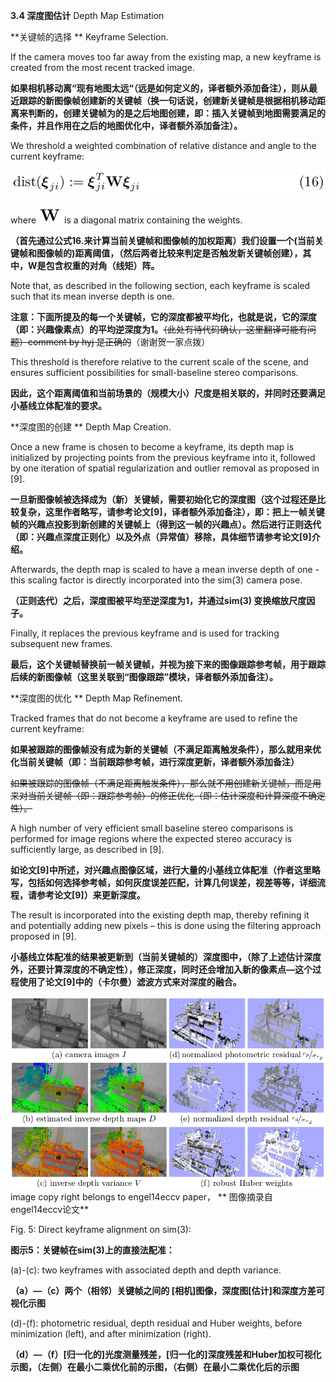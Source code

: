 **3.4 深度图估计** Depth Map Estimation

**关键帧的选择 ** Keyframe Selection.

If the camera moves too far away from the existing map, a new keyframe is created from the most recent tracked image.

**如果相机移动离“现有地图太远“（远是如何定义的，译者额外添加备注），则从最近跟踪的新图像帧创建新的关键帧（换一句话说，创建新关键帧是根据相机移动距离来判断的，创建关键帧为的是之后地图创建，即：插入关键帧到地图需要满足的条件，并且作用在之后的地图优化中，译者额外添加备注）。**

We threshold a weighted combination of relative distance and angle to the current keyframe:

![](/assets/equation_16.png)

where ![](/assets/math_57.png) is a diagonal matrix containing the weights.

**（首先通过公式16.来计算当前关键帧和图像帧的加权距离）我们设置一个\(当前关键帧和图像帧的\)距离阈值，（然后两者比较来判定是否触发新关键帧创建），其中，W是包含权重的对角（线矩）阵。**

Note that, as described in the following section, each keyframe is scaled such that its mean inverse depth is one.

**注意：下面所提及的每一个关键帧，它的深度都被平均化，也就是说，它的深度（即：兴趣像素点）的平均逆深度为1。**~~（此处有待代码确认，这里翻译可能有问题）comment by hyj 是正确的~~（谢谢贺一家点拨）

This threshold is therefore relative to the current scale of the scene, and ensures sufficient possibilities for small-baseline stereo comparisons.

**因此，这个距离阈值和当前场景的（规模大小）尺度是相关联的，并同时还要满足小基线立体配准的要求。**

**深度图的创建 ** Depth Map Creation.

Once a new frame is chosen to become a keyframe, its depth map is initialized by projecting points from the previous keyframe into it, followed by one iteration of spatial regularization and outlier removal as proposed in \[9\].

**一旦新图像帧被选择成为（新）关键帧，需要初始化它的深度图（这个过程还是比较复杂，这里作者略写，请参考论文\[9\]，译者额外添加备注），即：把上一帧关键帧的兴趣点投影到新创建的关键帧上（得到这一帧的兴趣点）。然后进行正则迭代（即：兴趣点深度正则化）以及外点（异常值）移除，具体细节请参考论文\[9\]介绍。**

Afterwards, the depth map is scaled to have a mean inverse depth of one - this scaling factor is directly incorporated into the sim\(3\) camera pose.

**（正则迭代）之后，深度图被平均至逆深度为1，并通过sim\(3\) 变换缩放尺度因子。**

Finally, it replaces the previous keyframe and is used for tracking subsequent new frames.

**最后，这个关键帧替换前一帧关键帧，并视为接下来的图像跟踪参考帧，用于跟踪后续的新图像帧（这里关联到“图像跟踪”模块，译者额外添加备注）。**

**深度图的优化 ** Depth Map Refinement.

Tracked frames that do not become a keyframe are used to refine the current keyframe:

**如果被跟踪的图像帧没有成为新的关键帧（不满足距离触发条件），那么就用来优化当前关键帧（即：当前跟踪参考帧，进行深度更新，译者额外添加备注）**

~~如果被跟踪的图像帧（不满足距离触发条件），那么就不用创建新关键帧，而是用来对当前关键帧（即：跟踪参考帧）的修正优化（即：估计深度和计算深度不确定性）。~~

A high number of very efficient small baseline stereo comparisons is performed for image regions where the expected stereo accuracy is sufficiently large, as described in \[9\].

**如论文\[9\]中所述，对兴趣点图像区域，进行大量的小基线立体配准（作者这里略写，包括如何选择参考帧，如何灰度误差匹配，计算几何误差，视差等等，详细流程，请参考论文\[9\]）来更新深度。**

The result is incorporated into the existing depth map, thereby refining it and potentially adding new pixels – this is done using the filtering approach proposed in \[9\].

**小基线立体配准的结果被更新到（当前关键帧的）深度图中，（除了上述估计深度外，还要计算深度的不确定性），修正深度，同时还会增加入新的像素点—这个过程使用了论文\[9\]中的（卡尔曼）滤波方式来对深度的融合。**

![](/assets/fig_5.png)image copy right belongs to engel14eccv paper， ** 图像摘录自 engel14eccv论文**

Fig. 5: Direct keyframe alignment on sim\(3\):

**图示5：关键帧在sim\(3\)上的直接法配准：**

\(a\)-\(c\): two keyframes with associated depth and depth variance.

**（a）—（c）两个（相邻）关键帧之间的 \[相机\]图像，深度图\[估计\]和深度方差可视化示图**

\(d\)-\(f\): photometric residual, depth residual and Huber weights, before minimization \(left\), and after minimization \(right\).

**（d）—（f）\[归一化的\]光度测量残差，\[归一化的\]深度残差和Huber加权可视化示图，（左侧）在最小二乘优化前的示图，（右侧）在最小二乘优化后的示图**

